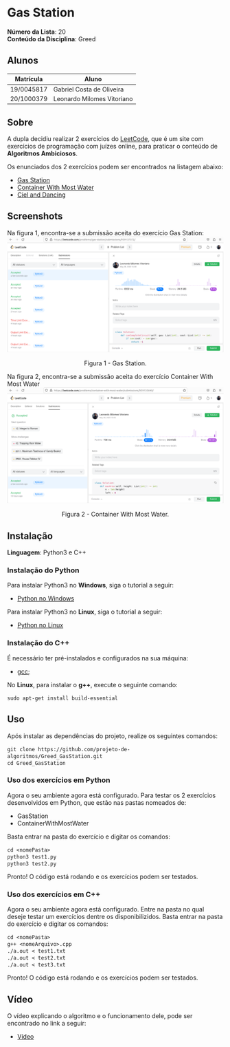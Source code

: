# Gas Station

**Número da Lista**: 20<br>
**Conteúdo da Disciplina**: Greed<br>

## Alunos
| Matrícula | Aluno |
| -- | -- |
| 19/0045817  | Gabriel Costa de Oliveira      |
| 20/1000379  |  Leonardo Milomes Vitoriano |

## Sobre 
A dupla decidiu realizar 2 exercícios do [LeetCode](https://leetcode.com/problemset/all/), que é um site com exercícios de programação com juízes online, para praticar o conteúdo de **Algoritmos Ambiciosos**.

Os enunciados dos 2 exercícios podem ser encontrados na listagem abaixo:

- [Gas Station](https://leetcode.com/problems/gas-station/)
- [Container With Most Water](https://leetcode.com/problems/container-with-most-water/description/)
- [Ciel and Dancing](https://codeforces.com/problemset/problem/322/A)

## Screenshots

Na figura 1, encontra-se a submissão aceita do exercício Gas Station:
<img src="assets/GasStation.png">
<p align="center">Figura 1 - Gas Station.</p>

Na figura 2, encontra-se a submissão aceita do exercício Container With Most Water<br>
<img src="assets/ContainerWithMostWater.png">
<p align="center">Figura 2 - Container With Most Water.</p>


## Instalação 

**Linguagem**: Python3 e C++<br>

### Instalação do Python

Para instalar Python3 no **Windows**, siga o tutorial a seguir:
- [Python no Windows](https://www.python.org/downloads/windows/)

Para instalar Python3 no **Linux**, siga o tutorial a seguir:
- [Python no Linux](https://python.org.br/instalacao-linux/)

### Instalação do C++

É necessário ter pré-instalados e configurados na sua máquina:
- [gcc](https://gcc.gnu.org/);

No **Linux**, para instalar o **g++**, execute o seguinte comando:

    sudo apt-get install build-essential

## Uso 

Após instalar as dependências do projeto, realize os seguintes comandos: 

    git clone https://github.com/projeto-de-algoritmos/Greed_GasStation.git
    cd Greed_GasStation

### Uso dos exercícios em Python

Agora o seu ambiente agora está configurado. Para testar os 2 exercícios desenvolvidos em Python, que estão nas pastas nomeados de:
- GasStation
- ContainerWithMostWater

Basta entrar na pasta do exercício e digitar os comandos:

    cd <nomePasta>
    python3 test1.py
    python3 test2.py

Pronto! O código está rodando e os exercícios podem ser testados.

### Uso dos exercícios em C++

Agora o seu ambiente agora está configurado. Entre na pasta no qual deseje testar um exercícios dentre os disponibilizidos. Basta entrar na pasta do exercício e digitar os comandos:

    cd <nomePasta>
    g++ <nomeArquivo>.cpp
    ./a.out < test1.txt
    ./a.out < test2.txt
    ./a.out < test3.txt

Pronto! O código está rodando e os exercícios podem ser testados.

## Vídeo

O vídeo explicando o algoritmo e o funcionamento dele, pode ser encontrado no link a seguir:
- [Vídeo]()



